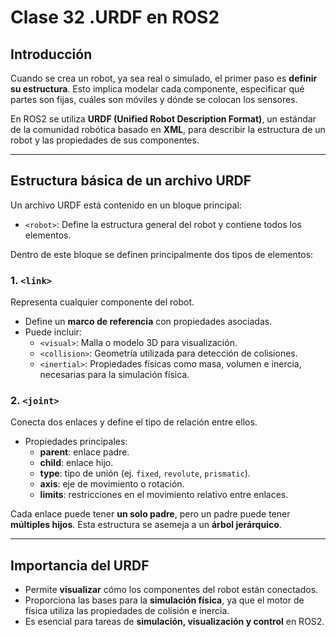 # Clase 32 .URDF en ROS2

## Introducción
Cuando se crea un robot, ya sea real o simulado, el primer paso es **definir su estructura**. Esto implica modelar cada componente, especificar qué partes son fijas, cuáles son móviles y dónde se colocan los sensores.  

En ROS2 se utiliza **URDF (Unified Robot Description Format)**, un estándar de la comunidad robótica basado en **XML**, para describir la estructura de un robot y las propiedades de sus componentes.

---

## Estructura básica de un archivo URDF
Un archivo URDF está contenido en un bloque principal:

- `<robot>`: Define la estructura general del robot y contiene todos los elementos.

Dentro de este bloque se definen principalmente dos tipos de elementos:

### 1. `<link>`
Representa cualquier componente del robot.  
- Define un **marco de referencia** con propiedades asociadas.  
- Puede incluir:
  - `<visual>`: Malla o modelo 3D para visualización.  
  - `<collision>`: Geometría utilizada para detección de colisiones.  
  - `<inertial>`: Propiedades físicas como masa, volumen e inercia, necesarias para la simulación física.

### 2. `<joint>`
Conecta dos enlaces y define el tipo de relación entre ellos.  
- Propiedades principales:
  - **parent**: enlace padre.  
  - **child**: enlace hijo.  
  - **type**: tipo de unión (ej. `fixed`, `revolute`, `prismatic`).  
  - **axis**: eje de movimiento o rotación.  
  - **limits**: restricciones en el movimiento relativo entre enlaces.  

Cada enlace puede tener **un solo padre**, pero un padre puede tener **múltiples hijos**. Esta estructura se asemeja a un **árbol jerárquico**.

---

## Importancia del URDF
- Permite **visualizar** cómo los componentes del robot están conectados.  
- Proporciona las bases para la **simulación física**, ya que el motor de física utiliza las propiedades de colisión e inercia.  
- Es esencial para tareas de **simulación, visualización y control** en ROS2.